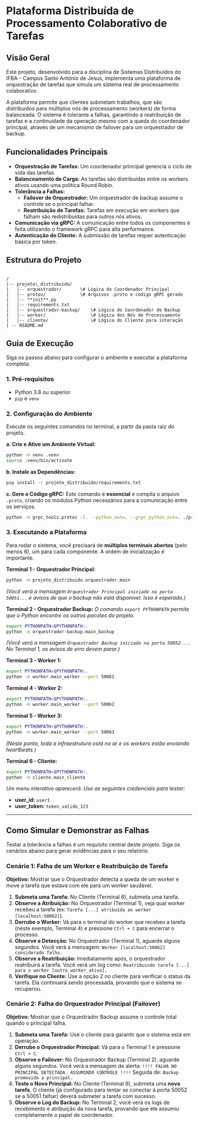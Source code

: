 
# Plataforma Distribuída de Processamento Colaborativo de Tarefas

## Visão Geral

Este projeto, desenvolvido para a disciplina de Sistemas Distribuídos do IFBA - Campus Santo Antônio de Jesus, implementa uma plataforma de orquestração de tarefas que simula um sistema real de processamento colaborativo.

A plataforma permite que clientes submetam trabalhos, que são distribuídos para múltiplos nós de processamento (workers) de forma balanceada. O sistema é tolerante a falhas, garantindo a reatribuição de tarefas e a continuidade da operação mesmo com a queda do coordenador principal, através de um mecanismo de failover para um orquestrador de backup.

## Funcionalidades Principais

* **Orquestração de Tarefas:** Um coordenador principal gerencia o ciclo de vida das tarefas.
* **Balanceamento de Carga:** As tarefas são distribuídas entre os workers ativos usando uma política Round Robin.
* **Tolerância a Falhas:**
    * **Failover de Orquestrador:** Um orquestrador de backup assume o controle se o principal falhar.
    * **Reatribuição de Tarefas:** Tarefas em execução em workers que falham são redistribuídas para outros nós ativos.
* **Comunicação via gRPC:** A comunicação entre todos os componentes é feita utilizando o framework gRPC para alta performance.
* **Autenticação de Cliente:** A submissão de tarefas requer autenticação básica por token.

## Estrutura do Projeto

```

/
|-- projeto\_distribuido/
|   |-- orquestrador/       \# Lógica do Coordenador Principal
|   |-- protos/             \# Arquivos .proto e código gRPC gerado
|   |-- **init**.py
|   |-- requirements.txt 
|   |-- orquestrador-backup/    \# Lógica do Coordenador de Backup 
|   |-- worker/                 \# Lógica dos Nós de Processamento 
|   |-- cliente/                \# Lógica do Cliente para interação 
| -- README.md

````

## Guia de Execução

Siga os passos abaixo para configurar o ambiente e executar a plataforma completa.

### 1. Pré-requisitos

* Python 3.8 ou superior
* `pip` e `venv`

### 2. Configuração do Ambiente

Execute os seguintes comandos no terminal, a partir da pasta raiz do projeto.

**a. Crie e Ative um Ambiente Virtual:**
```bash
python -m venv .venv
source .venv/bin/activate
````

**b. Instale as Dependências:**

```bash
pip install -r projeto_distribuido/requirements.txt
```

**c. Gere o Código gRPC:**
Este comando é **essencial** e compila o arquivo `.proto`, criando os módulos Python necessários para a comunicação entre os serviços.

```bash
python -m grpc_tools.protoc -I. --python_out=. --grpc_python_out=. ./projeto_distribuido/protos/tarefas.proto
```

### 3\. Executando a Plataforma

Para rodar o sistema, você precisará de **múltiplos terminais abertos** (pelo menos 6), um para cada componente. A ordem de inicialização é importante.

**Terminal 1 - Orquestrador Principal:**

```bash
python -m projeto_distribuido.orquestrador.main
```

*(Você verá a mensagem `Orquestrador Principal iniciado na porta 50051...` e avisos de que o backup não está disponível. Isso é esperado.)*

**Terminal 2 - Orquestrador Backup:**
*O comando `export PYTHONPATH` permite que o Python encontre os outros pacotes do projeto.*

```bash
export PYTHONPATH=$PYTHONPATH:.
python -m orquestrador-backup.main_backup
```

*(Você verá a mensagem `Orquestrador Backup iniciado na porta 50052...`. No Terminal 1, os avisos de erro devem parar.)*

**Terminal 3 - Worker 1:**

```bash
export PYTHONPATH=$PYTHONPATH:.
python -m worker.main_worker --port 50061
```

**Terminal 4 - Worker 2:**

```bash
export PYTHONPATH=$PYTHONPATH:.
python -m worker.main_worker --port 50062
```

**Terminal 5 - Worker 3:**

```bash
export PYTHONPATH=$PYTHONPATH:.
python -m worker.main_worker --port 50063
```

*(Neste ponto, toda a infraestrutura está no ar e os workers estão enviando heartbeats.)*

**Terminal 6 - Cliente:**

```bash
export PYTHONPATH=$PYTHONPATH:.
python -m cliente.main_cliente
```

*Um menu interativo aparecerá. Use as seguintes credenciais para testar:*

  * **user\_id:** `user1`
  * **user\_token:** `token_valido_123`

-----

## Como Simular e Demonstrar as Falhas

Testar a tolerância a falhas é um requisito central deste projeto. Siga os cenários abaixo para gerar evidências para o seu relatório.

### Cenário 1: Falha de um Worker e Reatribuição de Tarefa

**Objetivo:** Mostrar que o Orquestrador detecta a queda de um worker e move a tarefa que estava com ele para um worker saudável.

1.  **Submeta uma Tarefa:** No Cliente (Terminal 6), submeta uma tarefa.
2.  **Observe a Atribuição:** No Orquestrador (Terminal 1), veja qual worker recebeu a tarefa (ex: `Tarefa [...] atribuída ao worker [localhost:50062]`).
3.  **Derrube o Worker:** Vá para o terminal do worker que recebeu a tarefa (neste exemplo, Terminal 4) e pressione `Ctrl + C` para encerrar o processo.
4.  **Observe a Detecção:** No Orquestrador (Terminal 1), aguarde alguns segundos. Você verá a mensagem: `Worker [localhost:50062] considerado falho.`
5.  **Observe a Reatribuição:** Imediatamente após, o orquestrador reatribuirá a tarefa. Você verá um log como: `Reatribuindo tarefa [...] para o worker [outro_worker_ativo].`
6.  **Verifique no Cliente:** Use a opção 2 no cliente para verificar o status da tarefa. Ela continuará sendo processada, provando que o sistema se recuperou.

### Cenário 2: Falha do Orquestrador Principal (Failover)

**Objetivo:** Mostrar que o Orquestrador Backup assume o controle total quando o principal falha.

1.  **Submeta uma Tarefa:** Use o cliente para garantir que o sistema está em operação.
2.  **Derrube o Orquestrador Principal:** Vá para o Terminal 1 e pressione `Ctrl + C`.
3.  **Observe o Failover:** No Orquestrador Backup (Terminal 2), aguarde alguns segundos. Você verá a mensagem de alerta:
    `!!!! FALHA NO PRINCIPAL DETECTADA. ASSUMINDO CONTROLE !!!!`
    Seguida de: `Backup promovido a principal.`
4.  **Teste o Novo Principal:** No Cliente (Terminal 6), submeta uma **nova tarefa**. O cliente (já configurado para tentar se conectar à porta 50052 se a 50051 falhar) deverá submeter a tarefa com sucesso.
5.  **Observe o Log do Backup:** No Terminal 2, você verá os logs de recebimento e atribuição da nova tarefa, provando que ele assumiu completamente o papel de coordenador.

<!-- end list -->

```
```